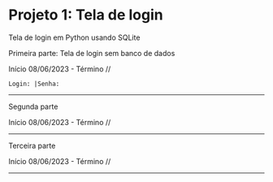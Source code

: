 # Projeto 1: Tela de login
Tela de login em Python usando SQLite


 Primeira parte: Tela de login sem banco de dados
 
 Início 08/06/2023 - Término //
 
    Login: |Senha:
  ***
  
 Segunda parte
 
 Início 08/06/2023 - Término //
 
  ***

 Terceira parte
 
 Início 08/06/2023 - Término //
 
  ***